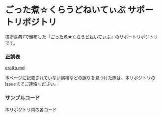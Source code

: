 # ごった煮☆くらうどねいてぃぶ サポートリポジトリ

技術書典7で頒布した「[ごった煮☆くらうどねいてぃぶ](https://techbookfest.org/event/tbf07/circle/5747094589538304)」のサポートリポジトリです。

### 正誤表

[eratta.md](/eratta.md)

本ページに記載されていない誤植などの誤りを見つけた際は、本リポジトリのIssueまでご連絡ください。

### サンプルコード

本リポジトリ内の各コード
